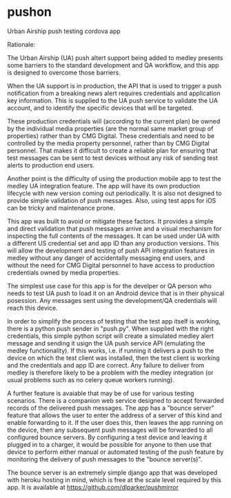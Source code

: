 pushon
======

Urban Airship push testing cordova app


Rationale:

The Urban Airship (UA) push altert support being added to medley
presents some barriers to the standard development and QA workflow,
and this app is designed to overcome those barriers.

When the UA support is in production, the API that is used to trigger
a push notification from a breaking news alert requires credentials
and application key information. This is supplied to the UA push
service to validate the UA account, and to identify the specific
devices that will be targeted.

These production credentials will (according to the current plan) be
owned by the individual media properties (are the normal same market
group of properties) rather than by CMG Digital. These credentials
and need to be controlled by the media property personnel, rather
than by CMG Digital personnel. That makes it difficult to create
a reliable plan for ensuring that test messages can be sent to
test devices without any risk of sending test alerts to production
end users.

Another point is the difficulty of using the production mobile
app to test the medley UA integration feature. The app will have
its own production lifecycle with new version coming out
periodically. It is also not designed to provide simple validation
of push messages. Also, using test apps for iOS can be tricky and
maintenance prone.

This app was built to avoid or mitigate these factors. It provides a
simple and direct validation that push messages arrive and a visual
mechanism for inspecting the full contents of the messages.  It can be
used under UA with a different US credential set and app ID than any
production versions. This will allow the development and testing of
push API integration features in medley without any danger of
accidentally messaging end users, and without the need for CMG Digital
personnel to have access to production credentials owned by media
properties.

The simplest use case for this app is for the develper or QA person
who needs to test UA push to load it on an Android device that is
in their physical posession. Any messages sent using the development/QA
credentials will reach this device.

In order to simplify the process of testing that the test app itself
is working, there is a python push sender in "push.py". When supplied
with the right credentials, this simple python script will create a
simulated medley alert message and sending it usign the UA push service
API (emulating the medley functionality). If this works, i.e. if running
it delivers a push to the device on which the test client was installed,
then the test client is working and the credentials and app ID are
correct. Any failure to deliver from medley is therefore likely to
be a problem with the medley integration (or usual problems such as no
celery queue workers running).

A further feature is avaiable that may be of use for various testing
scenarios. There is a companion web service designed to accept forwarded
records of the delivered push messages. The app has a "bounce server"
feature that allows the user to enter the address of a server of this
kind and enable forwarding to it. If the user does this, then leaves the
app running on the device, then any subsequent push messages will be
forwarded to all configured bounce servers. By configuring a test
device and leaving it plugged in to a charger, it would be possible
for anyone to then use that device to perform either manual or
automated testing of the push feature by monitoring the delivery
of push messages to the "bounce server(s)".

The bounce server is an extremely simple django app that was developed
with heroku hosting in mind, which is free at the scale level required
by this app. It is available at https://github.com/dlparker/pushmirror
